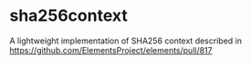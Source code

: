 # sha256context

A lightweight implementation of SHA256 context described in https://github.com/ElementsProject/elements/pull/817
